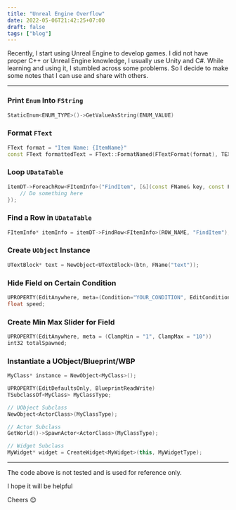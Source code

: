 ```yaml
---
title: "Unreal Engine Overflow"
date: 2022-05-06T21:42:25+07:00
draft: false
tags: ["blog"]
---
```


Recently, I start using Unreal Engine to develop games. I did not have proper C++ or Unreal Engine knowledge, I usually use Unity and C#. While learning and using it, I stumbled across some problems. So I decide to make some notes that I can use and share with others.

---

### Print `Enum` Into `FString`

```cpp
StaticEnum<ENUM_TYPE>()->GetValueAsString(ENUM_VALUE)
```

### Format `FText`

```cpp
FText format = "Item Name: {ItemName}"
const FText formattedText = FText::FormatNamed(FTextFormat(format), TEXT("ItemName"), itemName);
```

### Loop `UDataTable`

```cpp
itemDT->ForeachRow<FItemInfo>("FindItem", [&](const FName& key, const FItemInfo& item) {
    // Do something here
});
```

### Find a Row in `UDataTable`

```cpp
FItemInfo* itemInfo = itemDT->FindRow<FItemInfo>(ROW_NAME, "FindItem");
```

### Create `UObject` Instance

```cpp
UTextBlock* text = NewObject<UTextBlock>(btn, FName("text"));
```

### Hide Field on Certain Condition

```cpp
UPROPERTY(EditAnywhere, meta=(Condition="YOUR_CONDITION", EditConditionHides))
float speed;
```

### Create Min Max Slider for Field

```cpp
UPROPERTY(EditAnywhere, meta = (ClampMin = "1", ClampMax = "10"))
int32 totalSpawned;
```

### Instantiate a UObject/Blueprint/WBP

```cpp
MyClass* instance = NewObject<MyClass>();

UPROPERTY(EditDefaultsOnly, BlueprintReadWrite)
TSubclassOf<MyClass> MyClassType;

// UObject Subclass
NewObject<ActorClass>(MyClassType);

// Actor Subclass
GetWorld()->SpawnActor<ActorClass>(MyClassType);

// Widget Subclass
MyWidget* widget = CreateWidget<MyWidget>(this, MyWidgetType);
```

---

The code above is not tested and is used for reference only.

I hope it will be helpful

Cheers 😊

